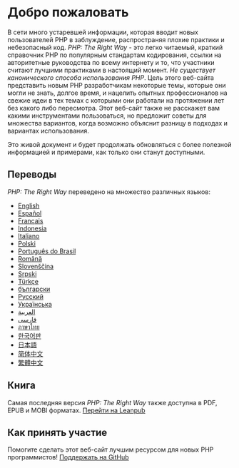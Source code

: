 # Добро пожаловать

В сети много устаревшей информации, которая вводит новых пользователей PHP в заблуждение,
распространяя плохие практики и небезопасный код. _PHP: The Right Way_ - это легко читаемый,
краткий справочник PHP по популярным стандартам кодирования, ссылки на авторитетные руководства
по всему интернету и то, что участники считают лучшими практиками в настоящий момент.
_Не существует канонического способа использования PHP_. Цель этого веб-сайта представить новым PHP
разработчикам некоторые темы, которые они могли не знать, долгое время,
и нацелить опытных профессионалов на свежие идеи в тех темах с которыми они работали на протяжении
лет без какого либо пересмотра. Этот веб-сайт также не расскажет вам какими инструментами пользоваться, но
предложит советы для множества вариантов, когда возможно объяснит разницу в подходах и вариантах использования.

Это живой документ и будет продолжать обновляться с более полезной информацией и
примерами, как только они станут доступными.

## Переводы

_PHP: The Right Way_ переведено на множество различных языков:

* [English](http://www.phptherightway.com)
* [Español](http://phpdevenezuela.github.io/php-the-right-way)
* [Français](http://eilgin.github.io/php-the-right-way/)
* [Indonesia](http://id.phptherightway.com)
* [Italiano](http://it.phptherightway.com)
* [Polski](http://pl.phptherightway.com)
* [Português do Brasil](http://br.phptherightway.com)
* [Română](https://bgui.github.io/php-the-right-way/)
* [Slovenščina](http://sl.phptherightway.com)
* [Srpski](http://phpsrbija.github.io/php-the-right-way/)
* [Türkçe](http://hkulekci.github.io/php-the-right-way/)
* [български](http://bg.phptherightway.com)
* [Русский](http://nazares.github.io/php-the-right-way)
* [Українська](http://iflista.github.io/php-the-right-way/)
* [العربية](https://adaroobi.github.io/php-the-right-way/)
* [فارسى](http://novid.github.io/php-the-right-way/)
* [ภาษาไทย](https://apzentral.github.io/php-the-right-way/)
* [한국어판](http://modernpug.github.io/php-the-right-way)
* [日本語](http://ja.phptherightway.com)
* [简体中文](https://laravel-china.github.io/php-the-right-way/)
* [繁體中文](https://laravel-taiwan.github.io/php-the-right-way)

## Книга

Самая последняя версия _PHP: The Right Way_ также доступна в PDF, EPUB и MOBI форматах. [Перейти на Leanpub][1]

## Как принять участие

Помогите сделать этот веб-сайт лучшим ресурсом для новых PHP программистов! [Поддержать на GitHub][2]

[1]: https://leanpub.com/phptherightway
[2]: https://github.com/codeguy/php-the-right-way/tree/gh-pages
